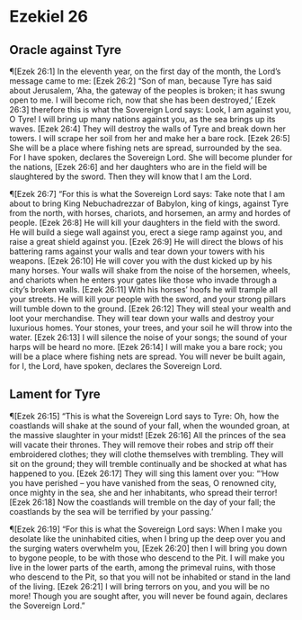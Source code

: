 # Ezekiel 26

## Oracle against Tyre
¶[Ezek 26:1] In the eleventh year, on the first day of the month, the Lord’s message came to me:
[Ezek 26:2] “Son of man, because Tyre has said about Jerusalem, ‘Aha, the gateway of the peoples is broken; it has swung open to me. I will become rich, now that she has been destroyed,’
[Ezek 26:3] therefore this is what the Sovereign Lord says: Look, I am against you, O Tyre! I will bring up many nations against you, as the sea brings up its waves.
[Ezek 26:4] They will destroy the walls of Tyre and break down her towers. I will scrape her soil from her and make her a bare rock.
[Ezek 26:5] She will be a place where fishing nets are spread, surrounded by the sea. For I have spoken, declares the Sovereign Lord. She will become plunder for the nations,
[Ezek 26:6] and her daughters who are in the field will be slaughtered by the sword. Then they will know that I am the Lord.

¶[Ezek 26:7] “For this is what the Sovereign Lord says: Take note that I am about to bring King Nebuchadrezzar of Babylon, king of kings, against Tyre from the north, with horses, chariots, and horsemen, an army and hordes of people.
[Ezek 26:8] He will kill your daughters in the field with the sword. He will build a siege wall against you, erect a siege ramp against you, and raise a great shield against you.
[Ezek 26:9] He will direct the blows of his battering rams against your walls and tear down your towers with his weapons.
[Ezek 26:10] He will cover you with the dust kicked up by his many horses. Your walls will shake from the noise of the horsemen, wheels, and chariots when he enters your gates like those who invade through a city’s broken walls.
[Ezek 26:11] With his horses’ hoofs he will trample all your streets. He will kill your people with the sword, and your strong pillars will tumble down to the ground.
[Ezek 26:12] They will steal your wealth and loot your merchandise. They will tear down your walls and destroy your luxurious homes. Your stones, your trees, and your soil he will throw into the water.
[Ezek 26:13] I will silence the noise of your songs; the sound of your harps will be heard no more.
[Ezek 26:14] I will make you a bare rock; you will be a place where fishing nets are spread. You will never be built again, for I, the Lord, have spoken, declares the Sovereign Lord.

## Lament for Tyre
¶[Ezek 26:15] “This is what the Sovereign Lord says to Tyre: Oh, how the coastlands will shake at the sound of your fall, when the wounded groan, at the massive slaughter in your midst!
[Ezek 26:16] All the princes of the sea will vacate their thrones. They will remove their robes and strip off their embroidered clothes; they will clothe themselves with trembling. They will sit on the ground; they will tremble continually and be shocked at what has happened to you.
[Ezek 26:17] They will sing this lament over you: “‘How you have perished – you have vanished from the seas, O renowned city, once mighty in the sea, she and her inhabitants, who spread their terror!
[Ezek 26:18] Now the coastlands will tremble on the day of your fall; the coastlands by the sea will be terrified by your passing.’

¶[Ezek 26:19] “For this is what the Sovereign Lord says: When I make you desolate like the uninhabited cities, when I bring up the deep over you and the surging waters overwhelm you,
[Ezek 26:20] then I will bring you down to bygone people, to be with those who descend to the Pit. I will make you live in the lower parts of the earth, among the primeval ruins, with those who descend to the Pit, so that you will not be inhabited or stand in the land of the living.
[Ezek 26:21] I will bring terrors on you, and you will be no more! Though you are sought after, you will never be found again, declares the Sovereign Lord.”

